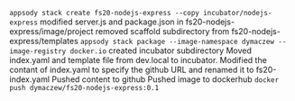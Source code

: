 `appsody stack create fs20-nodejs-express --copy incubator/nodejs-express`
modified server.js and package.json in fs20-nodejs-express/image/project
removed scaffold subdirectory from fs20-nodejs-express/templates 
`appsody stack package --image-namespace dymaczew --image-registry docker.io`
created incubator subdirectory
Moved index.yaml and template file from dev.local to incubator. Modified the contant of index.yaml to specify the github URL and renamed it to fs20-index.yaml
Pushed content to github 
Pushed image to dockerhub
`docker push dymaczew/fs20-nodejs-express:0.1`



